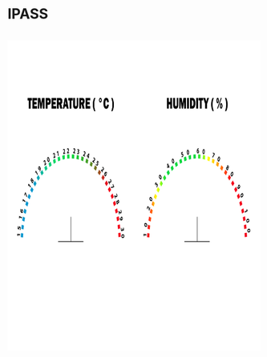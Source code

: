 # IPASS
<!-- PROJECT LOGO -->
<br />
<div align="center">
  <a href="https://github.com/JasperMiddendorp/IPASS/">
    <img src="Temp and hum Servo.png" alt="Logo" width="877" height="620">
  </a>
</div>